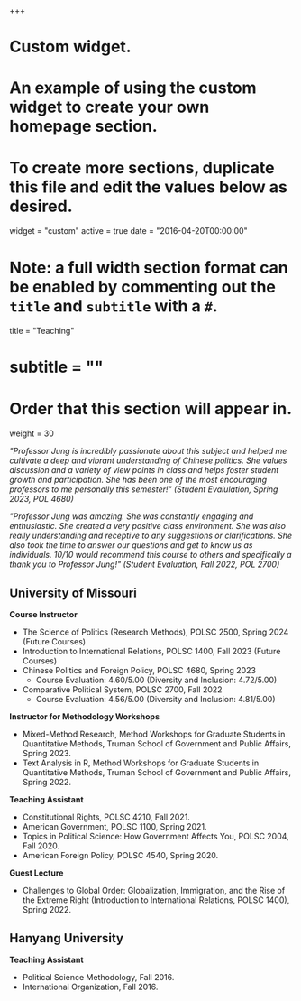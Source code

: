 +++
# Custom widget.
# An example of using the custom widget to create your own homepage section.
# To create more sections, duplicate this file and edit the values below as desired.
widget = "custom"
active = true
date = "2016-04-20T00:00:00"

# Note: a full width section format can be enabled by commenting out the `title` and `subtitle` with a `#`.
title = "Teaching"
# subtitle = ""


# Order that this section will appear in.
weight = 30


_"Professor Jung is incredibly passionate about this subject and helped me cultivate a deep and vibrant understanding of Chinese  politics. She values discussion and a variety of view points in class and helps foster student growth and participation. She has  been one of the most encouraging professors to me personally this semester!" (Student Evalulation, Spring 2023, POL 4680)_


_"Professor Jung was amazing. She was constantly engaging and enthusiastic. She created a very positive class environment. She  was also really understanding and receptive to any suggestions or clarifications. She also took the time to answer our questions  and get to know us as individuals. 10/10 would recommend this course to others and  specifically a thank you to Professor Jung!" (Student Evaluation, Fall 2022, POL 2700)_

<h2>University of Missouri</h2>

<b>Course Instructor</b>
- The Science of Politics (Research Methods), POLSC 2500, Spring 2024 (Future Courses)
- Introduction to International Relations, POLSC 1400, Fall 2023 (Future Courses)
- Chinese Politics and Foreign Policy, POLSC 4680, Spring 2023 
    - Course Evaluation: 4.60/5.00 (Diversity and Inclusion: 4.72/5.00)
- Comparative Political System, POLSC 2700, Fall 2022
    - Course Evaluation: 4.56/5.00 (Diversity and Inclusion: 4.81/5.00)

<b>Instructor for Methodology Workshops</b>
- Mixed-Method Research, Method Workshops for Graduate Students in Quantitative Methods, Truman School of Government and Public Affairs, Spring 2023.
- Text Analysis in R, Method Workshops for Graduate Students in Quantitative Methods, Truman School of Government and Public Affairs, Spring 2022.

<b>Teaching Assistant</b>
- Constitutional Rights, POLSC 4210, Fall 2021.
- American Government, POLSC 1100, Spring 2021.
- Topics in Political Science: How Government Affects You, POLSC 2004, Fall 2020.
- American Foreign Policy, POLSC 4540, Spring 2020.

<b>Guest Lecture</b>
- Challenges to Global Order: Globalization, Immigration, and the Rise of the Extreme Right (Introduction to International Relations, POLSC 1400), Spring 2022. 

<h2>Hanyang University</h2>

<b>Teaching Assistant</b>
- Political Science Methodology, Fall 2016.
- International Organization, Fall 2016.
